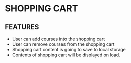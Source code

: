 # SHOPPING CART

## FEATURES

- User can add courses into the shopping cart
- User can remove courses from the shopping cart
- Shopping cart content is going to save to local storage
- Contents of shopping cart will be displayed on load.
